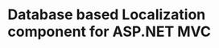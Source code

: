 Database based Localization component for ASP.NET MVC
=====================================================

